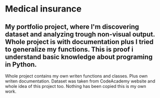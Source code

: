 # Medical insurance
 My portfolio project, where I'm discovering dataset and analyzing trough non-visual output.
Whole project is with documentation plus I tried to generalize my functions. This is proof i understand basic knowledge about programing in Python. 
---
Whole project contains my own writen functions and classes. Plus own writen documentation. Dataset was taken from CodeAcademy website and whole idea of this project too. Nothing has been copied this is my own work. 
